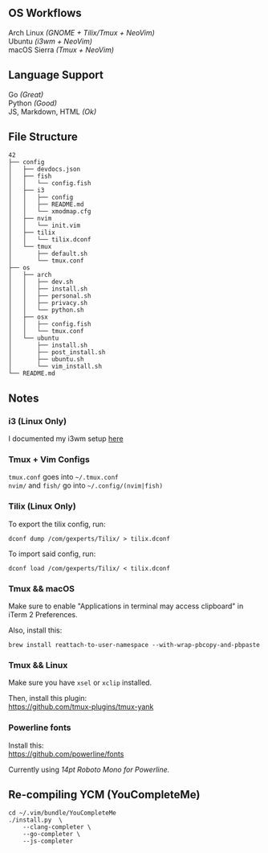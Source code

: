 ## OS Workflows
Arch Linux *(GNOME + Tilix/Tmux + NeoVim)*  
Ubuntu *(i3wm + NeoVim)*  
macOS Sierra *(Tmux + NeoVim)*  

## Language Support
Go *(Great)*  
Python *(Good)*  
JS, Markdown, HTML *(Ok)*  

## File Structure
```
42
├── config
│   ├── devdocs.json
│   ├── fish
│   │   └── config.fish
│   ├── i3
│   │   ├── config
│   │   ├── README.md
│   │   └── xmodmap.cfg
│   ├── nvim
│   │   └── init.vim
│   ├── tilix
│   │   └── tilix.dconf
│   └── tmux
│       ├── default.sh
│       └── tmux.conf
├── os
│   ├── arch
│   │   ├── dev.sh
│   │   ├── install.sh
│   │   ├── personal.sh
│   │   ├── privacy.sh
│   │   └── python.sh
│   ├── osx
│   │   ├── config.fish
│   │   └── tmux.conf
│   └── ubuntu
│       ├── install.sh
│       ├── post_install.sh
│       ├── ubuntu.sh
│       └── vim_install.sh
└── README.md
```

## Notes

### i3 (Linux Only)
I documented my i3wm setup [here](https://github.com/Netherdrake/Dotfiles/tree/master/config/i3)

### Tmux + Vim Configs
`tmux.conf` goes into `~/.tmux.conf`  
`nvim/` and `fish/` go into `~/.config/(nvim|fish)`

### Tilix (Linux Only)
To export the tilix config, run:
```
dconf dump /com/gexperts/Tilix/ > tilix.dconf
```

To import said config, run:
```
dconf load /com/gexperts/Tilix/ < tilix.dconf
```

### Tmux && macOS
Make sure to enable "Applications in terminal may access clipboard"
in iTerm 2 Preferences.

Also, install this:
```
brew install reattach-to-user-namespace --with-wrap-pbcopy-and-pbpaste
```

### Tmux && Linux
Make sure you have `xsel` or `xclip` installed.

Then, install this plugin:  
https://github.com/tmux-plugins/tmux-yank

### Powerline fonts
Install this:  
https://github.com/powerline/fonts

Currently using _14pt Roboto Mono for Powerline._

## Re-compiling YCM (YouCompleteMe)
```
cd ~/.vim/bundle/YouCompleteMe
./install.py  \
    --clang-completer \
    --go-completer \
    --js-completer
```
